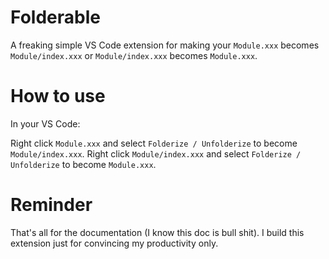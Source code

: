 # Folderable

A freaking simple VS Code extension for making your `Module.xxx` becomes `Module/index.xxx` or `Module/index.xxx` becomes `Module.xxx`.

# How to use

In your VS Code:

Right click `Module.xxx` and select `Folderize / Unfolderize` to become `Module/index.xxx`.
Right click `Module/index.xxx` and select `Folderize / Unfolderize` to become `Module.xxx`.

# Reminder

That's all for the documentation (I know this doc is bull shit). I build this extension just for convincing my productivity only.
